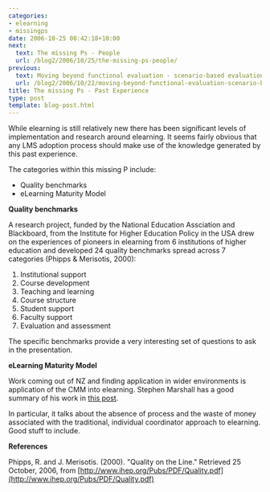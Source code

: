 ```yaml
---
categories:
- elearning
- missingps
date: 2006-10-25 08:42:18+10:00
next:
  text: The missing Ps - People
  url: /blog2/2006/10/25/the-missing-ps-people/
previous:
  text: Moving beyond functional evaluation - scenario-based evaluation
  url: /blog2/2006/10/22/moving-beyond-functional-evaluation-scenario-based-evaluation/
title: The missing Ps - Past Experience
type: post
template: blog-post.html
---
```

While elearning is still relatively new there has been significant levels of implementation and research around elearning. It seems fairly obvious that any LMS adoption process should make use of the knowledge generated by this past experience.

The categories within this missing P include:

- Quality benchmarks
- eLearning Maturity Model

**Quality benchmarks**

A research project, funded by the National Education Assciation and Blackboard, from the Institute for Higher Education Policy in the USA drew on the experiences of pioneers in elearning from 6 institutions of higher education and developed 24 quality benchmarks spread across 7 categories (Phipps & Merisotis, 2000):

1. Institutional support
2. Course development
3. Teaching and learning
4. Course structure
5. Student support
6. Faculty support
7. Evaluation and assessment

The specific benchmarks provide a very interesting set of questions to ask in the presentation.

**eLearning Maturity Model**

Work coming out of NZ and finding application in wider environments is application of the CMM into elearning. Stephen Marshall has a good summary of his work in [this post](http://mfeldstein.com/index.php/weblog/a_kiwis_perspective_on_e_learning/).

In particular, it talks about the absence of process and the waste of money associated with the traditional, individual coordinator approach to elearning. Good stuff to include.

**References**

Phipps, R. and J. Merisotis. (2000). "Quality on the Line." Retrieved 25 October, 2006, from [http://www.ihep.org/Pubs/PDF/Quality.pdf](http://www.ihep.org/Pubs/PDF/Quality.pdf)
